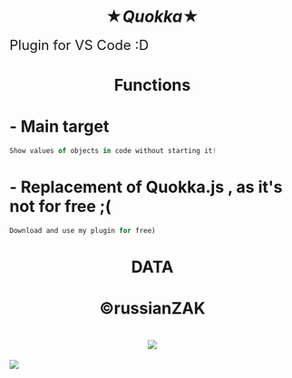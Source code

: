 #    <center>  ★***Quokka***★</center>

<font size="5">Plugin for VS Code :D<br>

</font> 

# <center>**Functions**</center>

# - Main target
```javascript
Show values of objects in code without starting it!
```
# - Replacement of Quokka.js , as it's not for free ;( 


```javascript
Download and use my plugin for free)
```


# <center>**DATA**</center>
<font size="5">


</font>


# <center> ©russianZAK</center>

# <center> ![](https://i.ibb.co/myR3Y6r/Fznp-QALpexc.jpg)</center>

![](https://img.shields.io/github/release/pandao/editor.md.svg)
